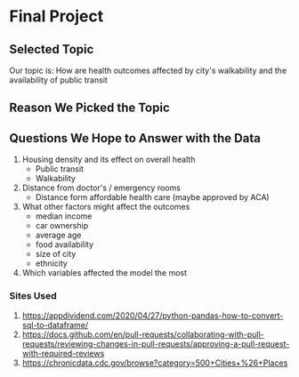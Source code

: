 # Final Project
## Selected Topic
Our topic is:
How are health outcomes affected by city's walkability and the availability of public transit
## Reason We Picked the Topic
## Questions We Hope to Answer with the Data
  1. Housing density and its effect on overall health
      - Public transit
      - Walkability 
  2. Distance from doctor's / emergency rooms
      - Distance form affordable health care (maybe approved by ACA)
  3. What other factors might affect the outcomes
      - median income
      - car ownership
      - average age
      - food availability
      - size of city
      - ethnicity
  4. Which variables affected the model the most
### Sites Used
  1. https://appdividend.com/2020/04/27/python-pandas-how-to-convert-sql-to-dataframe/
  2. https://docs.github.com/en/pull-requests/collaborating-with-pull-requests/reviewing-changes-in-pull-requests/approving-a-pull-request-with-required-reviews
  3. https://chronicdata.cdc.gov/browse?category=500+Cities+%26+Places


